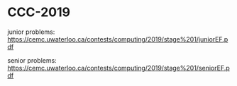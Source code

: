 # CCC-2019
junior problems: https://cemc.uwaterloo.ca/contests/computing/2019/stage%201/juniorEF.pdf

senior problems: https://cemc.uwaterloo.ca/contests/computing/2019/stage%201/seniorEF.pdf
